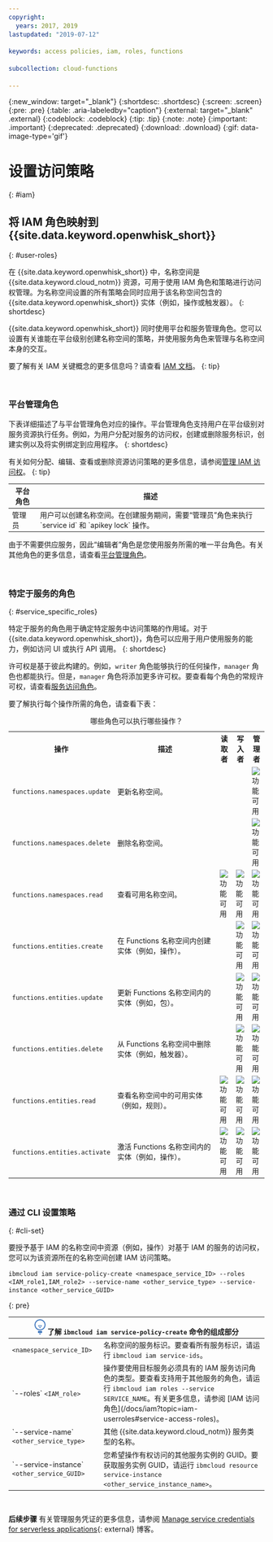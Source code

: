 ```yaml
---
copyright:
  years: 2017, 2019
lastupdated: "2019-07-12"

keywords: access policies, iam, roles, functions

subcollection: cloud-functions

---
```


{:new_window: target="_blank"}
{:shortdesc: .shortdesc}
{:screen: .screen}
{:pre: .pre}
{:table: .aria-labeledby="caption"}
{:external: target="_blank" .external}
{:codeblock: .codeblock}
{:tip: .tip}
{:note: .note}
{:important: .important}
{:deprecated: .deprecated}
{:download: .download}
{:gif: data-image-type='gif'}



# 设置访问策略
{: #iam}

## 将 IAM 角色映射到 {{site.data.keyword.openwhisk_short}}
{: #user-roles}

在 {{site.data.keyword.openwhisk_short}} 中，名称空间是 {{site.data.keyword.cloud_notm}} 资源，可用于使用 IAM 角色和策略进行访问权管理。为名称空间设置的所有策略会同时应用于该名称空间包含的 {{site.data.keyword.openwhisk_short}} 实体（例如，操作或触发器）。
{: shortdesc}

{{site.data.keyword.openwhisk_short}} 同时使用平台和服务管理角色。您可以设置有关谁能在平台级别创建名称空间的策略，并使用服务角色来管理与名称空间本身的交互。

要了解有关 IAM 关键概念的更多信息吗？请查看 [IAM 文档](/docs/iam?topic=iam-iamconcepts#iamconcepts)。
{: tip}

</br>

### 平台管理角色

下表详细描述了与平台管理角色对应的操作。平台管理角色支持用户在平台级别对服务资源执行任务。例如，为用户分配对服务的访问权，创建或删除服务标识，创建实例以及将实例绑定到应用程序。
{: shortdesc}

有关如何分配、编辑、查看或删除资源访问策略的更多信息，请参阅[管理 IAM 访问权](/docs/iam?topic=iam-iammanidaccser#iammanidaccser)。
{: tip}

<table>
  <thead>
    <tr>
      <th>平台角色</th>
      <th>描述</th>
    </tr>
  </thead>
  <tbody>
    <tr>
      <td>管理员</td>
      <td>用户可以创建名称空间。在创建服务期间，需要“管理员”角色来执行 `service id` 和 `apikey lock` 操作。</td>
    </tr>
  </tbody>
</table>

由于不需要供应服务，因此“编辑者”角色是您使用服务所需的唯一平台角色。有关其他角色的更多信息，请查看[平台管理角色](/docs/iam?topic=iam-userroles)。

</br>

### 特定于服务的角色
{: #service_specific_roles}

特定于服务的角色用于确定特定服务中访问策略的作用域。对于 {{site.data.keyword.openwhisk_short}}，角色可以应用于用户使用服务的能力，例如访问 UI 或执行 API 调用。
{: shortdesc}

许可权是基于彼此构建的。例如，`writer` 角色能够执行的任何操作，`manager` 角色也都能执行。但是，`manager` 角色将添加更多许可权。要查看每个角色的常规许可权，请查看[服务访问角色](/docs/iam?topic=iam-userroles)。

要了解执行每个操作所需的角色，请查看下表：

<table><caption>哪些角色可以执行哪些操作？</caption>
  <tr>
    <th style="width:150px">操作</th>
    <th style="width:2500px">描述</th>
    <th style="width:50px">读取者</th>
    <th style="width:50px">写入者</th>
    <th style="width:50px">管理者</th>
  </tr>
  <tr>
    <td><code>functions.namespaces.update</code></td>
    <td>更新名称空间。</td>
    <td></td>
    <td></td>
    <td><img src="images/confirm.png" width="32" alt="功能可用" style="width:32px;" /></td>
  </tr>
  <tr>
    <td><code>functions.namespaces.delete</code></td>
    <td>删除名称空间。</td>
    <td></td>
    <td></td>
    <td><img src="images/confirm.png" width="32" alt="功能可用" style="width:32px;" /></td>
  </tr>
  <tr>
    <td><code>functions.namespaces.read</code></td>
    <td>查看可用名称空间。</td>
    <td><img src="images/confirm.png" width="32" alt="功能可用" style="width:32px;" /></td>
    <td><img src="images/confirm.png" width="32" alt="功能可用" style="width:32px;" /></td>
    <td><img src="images/confirm.png" width="32" alt="功能可用" style="width:32px;" /></td>
  </tr>
  <tr>
    <td><code>functions.entities.create</code></td>
    <td>在 Functions 名称空间内创建实体（例如，操作）。</td>
    <td> </td>
    <td><img src="images/confirm.png" width="32" alt="功能可用" style="width:32px;" /></td>
    <td><img src="images/confirm.png" width="32" alt="功能可用" style="width:32px;" /></td>
  </tr>
  <tr>
    <td><code>functions.entities.update</code></td>
    <td>更新 Functions 名称空间内的实体（例如，包）。</td>
    <td> </td>
    <td><img src="images/confirm.png" width="32" alt="功能可用" style="width:32px;" /></td>
    <td><img src="images/confirm.png" width="32" alt="功能可用" style="width:32px;" /></td>
  </tr>
  <tr>
    <td><code>functions.entities.delete</code></td>
    <td>从 Functions 名称空间中删除实体（例如，触发器）。</td>
    <td> </td>
    <td><img src="images/confirm.png" width="32" alt="功能可用" style="width:32px;" /></td>
    <td><img src="images/confirm.png" width="32" alt="功能可用" style="width:32px;" /></td>
  </tr>
  <tr>
    <td><code>functions.entities.read</code></td>
    <td>查看名称空间中的可用实体（例如，规则）。</td>
    <td><img src="images/confirm.png" width="32" alt="功能可用" style="width:32px;" /></td>
    <td><img src="images/confirm.png" width="32" alt="功能可用" style="width:32px;" /></td>
    <td><img src="images/confirm.png" width="32" alt="功能可用" style="width:32px;" /></td>
  </tr>
  <tr>
    <td><code>functions.entities.activate</code></td>
    <td>激活 Functions 名称空间内的实体（例如，操作）。</td>
    <td><img src="images/confirm.png" width="32" alt="功能可用" style="width:32px;" /></td>
    <td><img src="images/confirm.png" width="32" alt="功能可用" style="width:32px;" /></td>
    <td><img src="images/confirm.png" width="32" alt="功能可用" style="width:32px;" /></td>
  </tr>
</table>

</br>

### 通过 CLI 设置策略
{: #cli-set}

要授予基于 IAM 的名称空间中资源（例如，操作）对基于 IAM 的服务的访问权，您可以为该资源所在的名称空间创建 IAM 访问策略。

```
ibmcloud iam service-policy-create <namespace_service_ID> --roles <IAM_role1,IAM_role2> --service-name <other_service_type> --service-instance <other_service_GUID>
```
{: pre}

<table>
  <thead>
    <th colspan=2><img src="images/idea.png" alt="“构想”图标"/> 了解 <code>ibmcloud iam service-policy-create</code> 命令的组成部分</th>
  </thead>
  <tbody>
    <tr>
      <td><code>&lt;namespace_service_ID&gt;</code></td>
      <td>名称空间的服务标识。要查看所有服务标识，请运行 <code>ibmcloud iam service-ids</code>。</td>
    </tr>
    <tr>
      <td>`--roles` <code>&lt;IAM_role&gt;</code></td>
      <td>操作要使用目标服务必须具有的 IAM 服务访问角色的类型。要查看支持用于其他服务的角色，请运行 <code>ibmcloud iam roles --service SERVICE_NAME</code>。有关更多信息，请参阅 [IAM 访问角色](/docs/iam?topic=iam-userroles#service-access-roles)。</td>
    </tr>
    <tr>
      <td>`--service-name` <code>&lt;other_service_type&gt;</code></td>
      <td>其他 {{site.data.keyword.cloud_notm}} 服务类型的名称。</td>
    </tr>
    <tr>
      <td>`--service-instance` <code>&lt;other_service_GUID&gt;</code></td>
      <td>您希望操作有权访问的其他服务实例的 GUID。要获取服务实例 GUID，请运行 <code>ibmcloud resource service-instance &lt;other_service_instance_name&gt;</code>。</td>
    </tr>
  </tbody>
</table>

</br>

**后续步骤**
有关管理服务凭证的更多信息，请参阅 [Manage service credentials for serverless applications](https://developer.ibm.com/tutorials/accessing-iam-based-services-from-ibm-cloud-functions/){: external} 博客。



